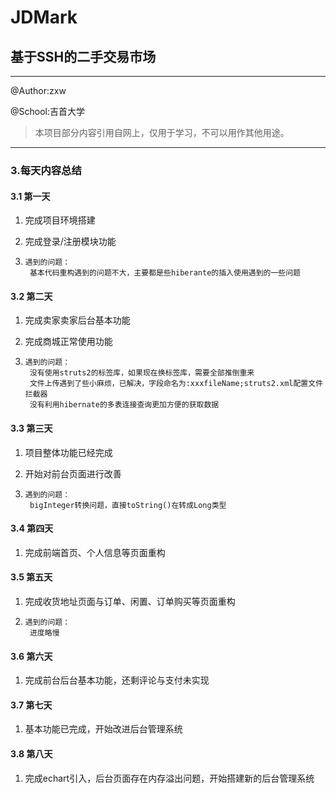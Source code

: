# JDMark
## 基于SSH的二手交易市场

------

@Author:zxw

@School:吉首大学

> 本项目部分内容引用自网上，仅用于学习，不可以用作其他用途。

------

### 3.每天内容总结

#### 3.1 第一天

1. 完成项目环境搭建

2. 完成登录/注册模块功能

3. ```
   遇到的问题：
   	基本代码重构遇到的问题不大，主要都是些hiberante的插入使用遇到的一些问题
   ```

#### 3.2 第二天

1. 完成卖家卖家后台基本功能

2. 完成商城正常使用功能

3. ```
   遇到的问题：
   	没有使用struts2的标签库，如果现在换标签库，需要全部推倒重来
   	文件上传遇到了些小麻烦，已解决，字段命名为:xxxfileName;struts2.xml配置文件拦截器
   	没有利用hibernate的多表连接查询更加方便的获取数据
   ```


#### 3.3 第三天

1. 项目整体功能已经完成

2. 开始对前台页面进行改善

3. ```
   遇到的问题：
   	bigInteger转换问题，直接toString()在转成Long类型
   ```


#### 3.4 第四天

1. 完成前端首页、个人信息等页面重构

#### 3.5 第五天

1. 完成收货地址页面与订单、闲置、订单购买等页面重构

2. ```
   遇到的问题：
   	进度略慢
   ```

#### 3.6 第六天

1. 完成前台后台基本功能，还剩评论与支付未实现

#### 3.7 第七天

1. 基本功能已完成，开始改进后台管理系统

#### 3.8 第八天

1. 完成echart引入，后台页面存在内存溢出问题，开始搭建新的后台管理系统
